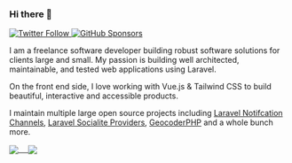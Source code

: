 ### Hi there 👋

<p>
  <a href="https://twitter.com/atymic">
    <img alt="Twitter Follow" src="https://img.shields.io/twitter/follow/atymic?style=for-the-badge">
  </a>

  <a href="https://github.com/sponsors/atymic">
    <img alt="GitHub Sponsors" src="https://img.shields.io/static/v1?label=Sponsor&message=%E2%9D%A4&logo=GitHub&style=for-the-badge">
  </a>
</p>

I am a freelance software developer building robust software solutions for clients large and small. My passion is building well architected, maintainable, and tested web applications using Laravel.

On the front end side, I love working with Vue.js & Tailwind CSS to build beautiful, interactive and accessible products.

I maintain multiple large open source projects including [Laravel Notifcation Channels](https://laravel-notification-channels.com/), [Laravel Socialite Providers](https://socialiteproviders.com/), [GeocoderPHP](https://geocoder-php.org/) and a whole bunch more.

<a href="https://github.com/atymic">
  <img align="center" src="https://github-readme-stats.vercel.app/api?username=atymic&count_private=true" /> 
</a>
<a href="https://github.com/atymic">
  <img align="center" src="https://github-readme-stats.vercel.app/api/top-langs/?username=atymic" />
</a>
